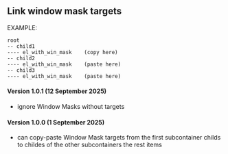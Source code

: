 ## Link window mask targets

EXAMPLE:

```
root
-- child1
---- el_with_win_mask    (copy here)
-- child2
---- el_with_win_mask    (paste here)
-- child3
---- el_with_win_mask    (paste here)
```

#### Version 1.0.1 (12 September 2025)
* ignore Window Masks without targets

#### Version 1.0.0 (1 September 2025)
* can copy-paste Window Mask targets from the first subcontainer childs to childes of the other subcontainers the rest items
